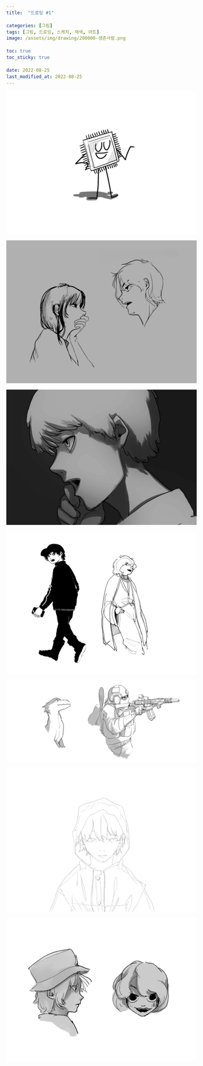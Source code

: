 ```yaml
---
title:  "드로잉 #1"

categories: [그림]
tags: [그림, 드로잉, 스케치, 채색, 아트]
image: /assets/img/drawing/200000-생존사람.png

toc: true
toc_sticky: true
 
date: 2022-08-25
last_modified_at: 2022-08-25
---
```


![221025-반도체칩](/assets/img/drawing/221025-반도체칩.png)

![210000-여자랑남자](/assets/img/drawing/210000-여자랑남자.png)

![200000-고민남자](/assets/img/drawing/200000-고민남자.jpg)

![220000-남자둘](/assets/img/drawing/220000-남자둘.png)

![220825-동물구닌](/assets/img/drawing/220825-동물구닌.png)

![200000-우비쓴남자](/assets/img/drawing/200000-우비쓴남자.png)

![200000-남자랑여자](/assets/img/drawing/200000-남자랑여자.png)

<!--

![210430-신라시대](/assets/img/drawing/210430-신라시대.jpg)

<div style="color:grey"><center>2020 ~ 2021</center></div>

-->
